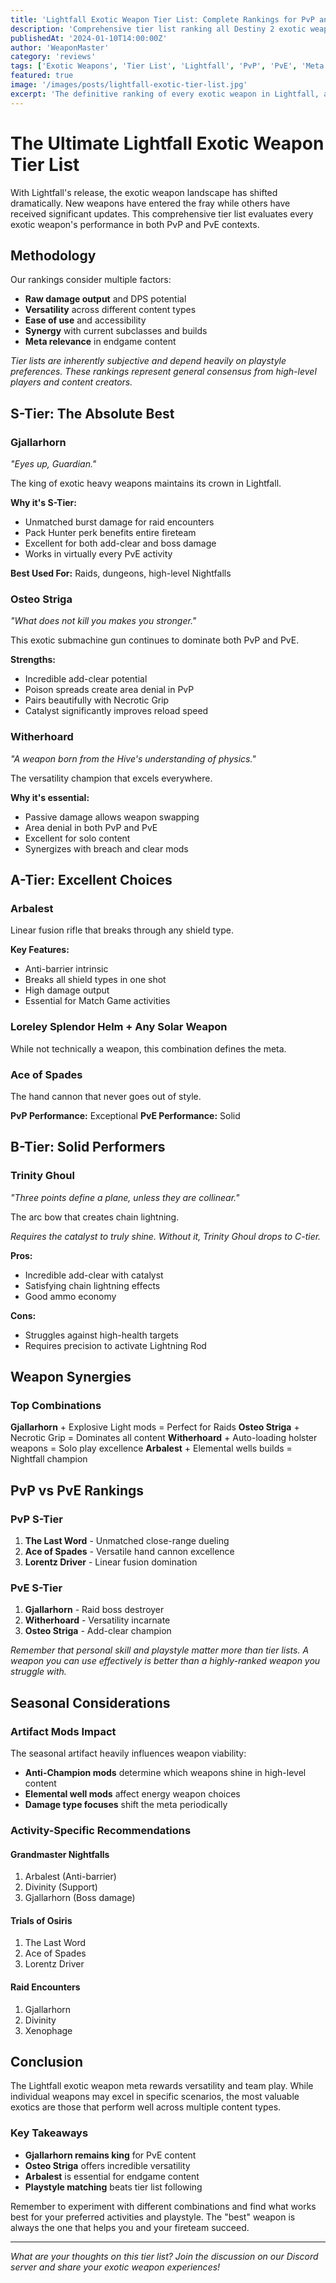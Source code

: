 ```yaml
---
title: 'Lightfall Exotic Weapon Tier List: Complete Rankings for PvP and PvE'
description: 'Comprehensive tier list ranking all Destiny 2 exotic weapons in Lightfall, with detailed analysis for both PvP and PvE performance, synergies, and meta positioning.'
publishedAt: '2024-01-10T14:00:00Z'
author: 'WeaponMaster'
category: 'reviews'
tags: ['Exotic Weapons', 'Tier List', 'Lightfall', 'PvP', 'PvE', 'Meta Analysis']
featured: true
image: '/images/posts/lightfall-exotic-tier-list.jpg'
excerpt: 'The definitive ranking of every exotic weapon in Lightfall, analyzing their effectiveness across all game modes and activities.'
---
```


# The Ultimate Lightfall Exotic Weapon Tier List

With Lightfall's release, the exotic weapon landscape has shifted dramatically. New weapons have entered the fray while others have received significant updates. This comprehensive tier list evaluates every exotic weapon's performance in both PvP and PvE contexts.

## Methodology

Our rankings consider multiple factors:

- **Raw damage output** and DPS potential
- **Versatility** across different content types
- **Ease of use** and accessibility
- **Synergy** with current subclasses and builds
- **Meta relevance** in endgame content

*Tier lists are inherently subjective and depend heavily on playstyle preferences. These rankings represent general consensus from high-level players and content creators.*

## S-Tier: The Absolute Best

### Gjallarhorn
*"Eyes up, Guardian."*

The king of exotic heavy weapons maintains its crown in Lightfall.

**Why it's S-Tier:**
- Unmatched burst damage for raid encounters
- Pack Hunter perk benefits entire fireteam
- Excellent for both add-clear and boss damage
- Works in virtually every PvE activity

**Best Used For:** Raids, dungeons, high-level Nightfalls

### Osteo Striga
*"What does not kill you makes you stronger."*

This exotic submachine gun continues to dominate both PvP and PvE.

**Strengths:**
- Incredible add-clear potential
- Poison spreads create area denial in PvP
- Pairs beautifully with Necrotic Grip
- Catalyst significantly improves reload speed

### Witherhoard
*"A weapon born from the Hive's understanding of physics."*

The versatility champion that excels everywhere.

**Why it's essential:**
- Passive damage allows weapon swapping
- Area denial in both PvP and PvE
- Excellent for solo content
- Synergizes with breach and clear mods

## A-Tier: Excellent Choices

### Arbalest
Linear fusion rifle that breaks through any shield type.

**Key Features:**
- Anti-barrier intrinsic
- Breaks all shield types in one shot
- High damage output
- Essential for Match Game activities

### Loreley Splendor Helm + Any Solar Weapon
While not technically a weapon, this combination defines the meta.

### Ace of Spades
The hand cannon that never goes out of style.

**PvP Performance:** Exceptional
**PvE Performance:** Solid

## B-Tier: Solid Performers

### Trinity Ghoul
*"Three points define a plane, unless they are collinear."*

The arc bow that creates chain lightning.

*Requires the catalyst to truly shine. Without it, Trinity Ghoul drops to C-tier.*

**Pros:**
- Incredible add-clear with catalyst
- Satisfying chain lightning effects
- Good ammo economy

**Cons:**
- Struggles against high-health targets
- Requires precision to activate Lightning Rod

## Weapon Synergies

### Top Combinations

**Gjallarhorn** + Explosive Light mods = Perfect for Raids
**Osteo Striga** + Necrotic Grip = Dominates all content
**Witherhoard** + Auto-loading holster weapons = Solo play excellence
**Arbalest** + Elemental wells builds = Nightfall champion

## PvP vs PvE Rankings

### PvP S-Tier
1. **The Last Word** - Unmatched close-range dueling
2. **Ace of Spades** - Versatile hand cannon excellence
3. **Lorentz Driver** - Linear fusion domination

### PvE S-Tier
1. **Gjallarhorn** - Raid boss destroyer
2. **Witherhoard** - Versatility incarnate
3. **Osteo Striga** - Add-clear champion

*Remember that personal skill and playstyle matter more than tier lists. A weapon you can use effectively is better than a highly-ranked weapon you struggle with.*

## Seasonal Considerations

### Artifact Mods Impact

The seasonal artifact heavily influences weapon viability:

- **Anti-Champion mods** determine which weapons shine in high-level content
- **Elemental well mods** affect energy weapon choices
- **Damage type focuses** shift the meta periodically

### Activity-Specific Recommendations

#### Grandmaster Nightfalls
1. Arbalest (Anti-barrier)
2. Divinity (Support)
3. Gjallarhorn (Boss damage)

#### Trials of Osiris
1. The Last Word
2. Ace of Spades
3. Lorentz Driver

#### Raid Encounters
1. Gjallarhorn
2. Divinity
3. Xenophage

## Conclusion

The Lightfall exotic weapon meta rewards versatility and team play. While individual weapons may excel in specific scenarios, the most valuable exotics are those that perform well across multiple content types.

### Key Takeaways

- **Gjallarhorn remains king** for PvE content
- **Osteo Striga** offers incredible versatility
- **Arbalest** is essential for endgame content
- **Playstyle matching** beats tier list following

Remember to experiment with different combinations and find what works best for your preferred activities and playstyle. The "best" weapon is always the one that helps you and your fireteam succeed.

---

*What are your thoughts on this tier list? Join the discussion on our Discord server and share your exotic weapon experiences!*